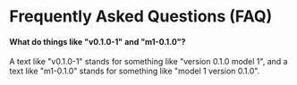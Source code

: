 # Frequently Asked Questions (FAQ)

#### What do things like "v0.1.0-1" and "m1-0.1.0"?

A text like "v0.1.0-1" stands for something like "version 0.1.0 model 1", and a text like "m1-0.1.0"
stands for something like "model 1 version 0.1.0".
